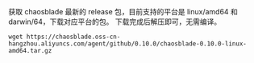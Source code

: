 

获取 chaosblade 最新的 release 包，目前支持的平台是 linux/amd64 和 darwin/64，下载对应平台的包。
下载完成后解压即可，无需编译。
````bashinline
wget https://chaosblade.oss-cn-hangzhou.aliyuncs.com/agent/github/0.10.0/chaosblade-0.10.0-linux-amd64.tar.gz
````
